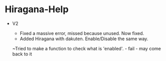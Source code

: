 # Hiragana-Help

  - V2
  
      +  Fixed a massive error, missed because unused. Now fixed.
      +  Added Hiragana with dakuten. Enable/Disable the same way.
      
      ~Tried to make a function to check what is 'enabled'.
        - fail - may come back to it
